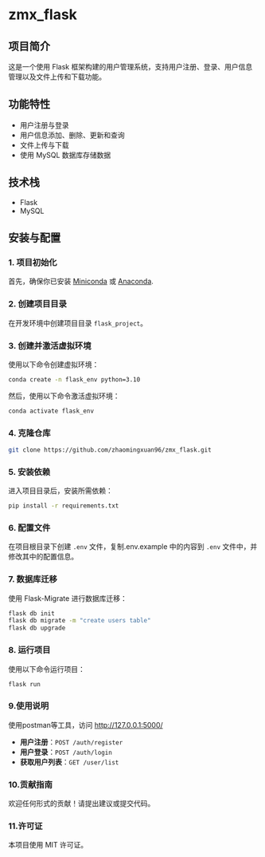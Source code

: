 # zmx_flask

## 项目简介
这是一个使用 Flask 框架构建的用户管理系统，支持用户注册、登录、用户信息管理以及文件上传和下载功能。

## 功能特性
- 用户注册与登录
- 用户信息添加、删除、更新和查询
- 文件上传与下载
- 使用 MySQL 数据库存储数据

## 技术栈
- Flask
- MySQL

## 安装与配置

### 1. 项目初始化
首先，确保你已安装 [Miniconda](https://docs.conda.io/en/latest/miniconda.html) 或 [Anaconda](https://www.anaconda.com/products/distribution).

### 2. 创建项目目录
在开发环境中创建项目目录 `flask_project`。

### 3. 创建并激活虚拟环境
使用以下命令创建虚拟环境：
```bash
conda create -n flask_env python=3.10
```
然后，使用以下命令激活虚拟环境：
```bash
conda activate flask_env
```

### 4. 克隆仓库
```bash
git clone https://github.com/zhaomingxuan96/zmx_flask.git
```

### 5. 安装依赖
进入项目目录后，安装所需依赖：
```bash
pip install -r requirements.txt
```

### 6. 配置文件
在项目根目录下创建 `.env` 文件，复制.env.example 中的内容到 `.env` 文件中，并修改其中的配置信息。

### 7. 数据库迁移
使用 Flask-Migrate 进行数据库迁移：
```bash
flask db init
flask db migrate -m "create users table"
flask db upgrade
```

### 8. 运行项目
使用以下命令运行项目：
```bash
flask run
```

### 9.使用说明
使用postman等工具，访问 http://127.0.0.1:5000/ 
- **用户注册**：`POST /auth/register`
- **用户登录**：`POST /auth/login`
- **获取用户列表**：`GET /user/list`

### 10.贡献指南
欢迎任何形式的贡献！请提出建议或提交代码。

### 11.许可证
本项目使用 MIT 许可证。